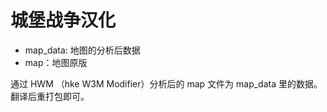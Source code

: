 # 城堡战争汉化

- map_data: 地图的分析后数据
- map：地图原版

通过 HWM （hke W3M Modifier）分析后的 map 文件为 map_data 里的数据。翻译后重打包即可。